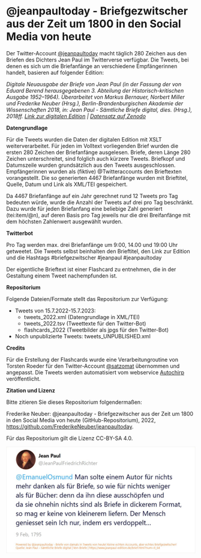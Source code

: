 # @jeanpaultoday - Briefgezwitscher aus der Zeit um 1800 in den Social Media von heute

Der Twitter-Account [@jeanpaultoday](https://twitter.com/jeanpaultoday) macht täglich 280 Zeichen aus den Briefen des Dichters Jean Paul im Twitterverse verfügbar. Die Tweets, bei denen es sich um die Briefanfänge an verschiedene Empfängerinnen handelt, basieren auf folgender Edition:

_Digitale Neuausgabe der Briefe von Jean Paul (in der Fassung der von Eduard Berend herausgegebenen 3. Abteilung der Historisch-kritischen Ausgabe 1952–1964). Überarbeitet von Markus Bernauer, Norbert Miller und Frederike Neuber (Hrsg.), Berlin-Brandenburgischen Akademie der Wissenschaften 2018, in: Jean Paul - Sämtliche Briefe digital, dies. (Hrsg.), 2018ff. [Link zur digitalen Edition](https://www.jeanpaul-edition.de/) | [Datensatz auf Zenodo](https://doi.org/10.5281/zenodo.4109518)_ 



**Datengrundlage**

Für die Tweets wurden die Daten der digitalen Edition mit XSLT weiterverarbeitet. Für jeden im Volltext vorliegenden Brief wurden die ersten 280 Zeichen der Briefanfänge ausgelesen. Briefe, deren Länge 280 Zeichen unterschreitet, sind folglich auch kürzere Tweets. Briefkopf und Datumszeile wurden grundsätzlich aus den Tweets ausgeschlossen. Empfängerinnen wurden als (fiktive) @Twitteraccounts den Brieftexten vorangestellt. Die so generierten 4467 Briefanfänge wurden mit Brieftitel, Quelle, Datum und Link als XML/TEI gespeichert. 

Da 4467 Briefanfänge auf ein Jahr gerechnet rund 12 Tweets pro Tag bedeuten würde, wurde die Anzahl der Tweets auf drei pro Tag beschränkt. Dazu wurde für jeden Briefanfang eine beliebige Zahl generiert (tei:item/@n), auf deren Basis pro Tag jeweils nur die drei Breifanfänge mit dem höchsten Zahlenwert ausgewählt wurden. 

**Twitterbot**

Pro Tag werden max. drei Briefanfänge um 9:00, 14.00 und 19:00 Uhr getweetet. Die Tweets selbst beinhalten den Brieftitel, den Link zur Edition und die Hashtags #briefgezwitscher #jeanpaul #jeanpaultoday

Der eigentliche Brieftext ist einer Flashcard zu entnehmen, die in der Gestaltung einem Tweet nachempfunden ist.

**Repositorium**

Folgende Dateien/Formate stellt das Repositorium zur Verfügung:

* Tweets von 15.7.2022-15.7.2023: 
  * tweets_2022.xml (Datengrundlage in XML/TEI) 
  * tweets_2022.tsv (Tweettexte für den Twitter-Bot)
  * flashcards_2022 (Tweetbilder als jpgs für den Twitter-Bot)
* Noch unpublizierte Tweets: tweets_UNPUBLISHED.xml

**Credits**

Für die Erstellung der Flashcards wurde eine Verarbeitungroutine von Torsten Roeder für den Twitter-Account [@satzomat](https://twitter.com/satzomat/) übernommen und angepasst. Die Tweets werden automatisiert vom webservice [Autochirp](https://autochirp.spinfo.uni-koeln.de/) veröffentlicht.

**Zitation und Lizenz**

Bitte zitieren Sie dieses Repositorium folgendermaßen:

Frederike Neuber: @jeanpaultoday - Briefgezwitscher aus der Zeit um 1800 in den Social Media von heute (GitHub-Repositorium), 2022, https://github.com/FrederikeNeuber/jeanpaultoday.

Für das Repositorium gilt die Lizenz CC-BY-SA 4.0.

![Erster Tweet am 15.7.2022](first-tweet.jpg)
